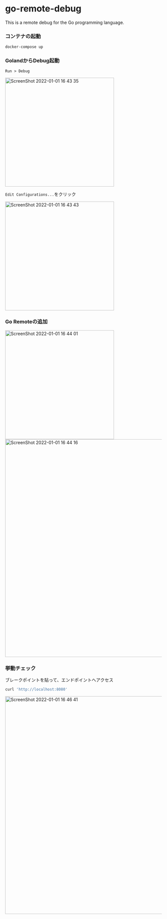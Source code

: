 # go-remote-debug
This is a remote debug for the Go programming language.

### コンテナの起動
```bash
docker-compose up
```

### GolandからDebug起動

```
Run > Debug
```

<img width="350" alt="ScreenShot 2022-01-01 16 43 35" src="https://user-images.githubusercontent.com/49631805/147846396-9681fcf1-3016-4606-bbdf-4eab8dcc76ed.png">

`Edit Configurations...`をクリック

<img width="350" alt="ScreenShot 2022-01-01 16 43 43" src="https://user-images.githubusercontent.com/49631805/147846410-351ad531-60f1-4a86-86e4-5edc28a633a9.png">

### Go Remoteの追加

<img width="350" alt="ScreenShot 2022-01-01 16 44 01" src="https://user-images.githubusercontent.com/49631805/147846423-1e6c531b-95c6-47f6-b92f-f54293f5c452.png">


<img width="700" alt="ScreenShot 2022-01-01 16 44 16" src="https://user-images.githubusercontent.com/49631805/147846430-6044783b-2d5a-4a6a-b3b1-1c770cbf7aa7.png">

### 挙動チェック

ブレークポイントを貼って、エンドポイントへアクセス

```bash
curl 'http://localhost:8080'
```

<img width="700" alt="ScreenShot 2022-01-01 16 46 41" src="https://user-images.githubusercontent.com/49631805/147846431-20222b98-ca6b-48cf-9f63-1122802ac6b5.png">
